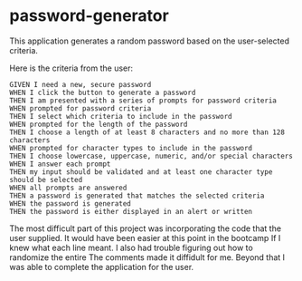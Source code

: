 # password-generator

This application generates a random password based on the user-selected criteria.

Here is the criteria from the user:

```
GIVEN I need a new, secure password
WHEN I click the button to generate a password
THEN I am presented with a series of prompts for password criteria
WHEN prompted for password criteria
THEN I select which criteria to include in the password
WHEN prompted for the length of the password
THEN I choose a length of at least 8 characters and no more than 128 characters
WHEN prompted for character types to include in the password
THEN I choose lowercase, uppercase, numeric, and/or special characters
WHEN I answer each prompt
THEN my input should be validated and at least one character type should be selected
WHEN all prompts are answered
THEN a password is generated that matches the selected criteria
WHEN the password is generated
THEN the password is either displayed in an alert or written 
```

The most difficult part of this project was incorporating the code that the user supplied. It would have been easier at this point in the bootcamp If I knew what each line meant. I also had trouble figuring out how to randomize the entire  The comments made it diffidult for me. Beyond that I was able to complete the application for the user. 